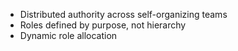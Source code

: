- Distributed authority across self-organizing teams
- Roles defined by purpose, not hierarchy
- Dynamic role allocation